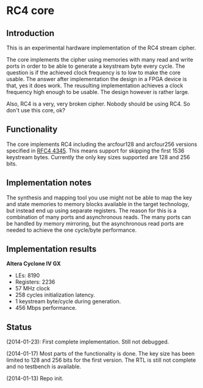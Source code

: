 # RC4 core #
## Introduction ##
This is an experimental hardware implementation of the RC4 stream cipher.

The core implements the cipher using memories with many read and write
ports in order to be able to generate a keystream byte every cycle. The
question is if the achieved clock frequency is to low to make the core
usable. The answer after implementation the design in a FPGA device is
that, yes it does work. The reusulting implementation achieves a clock
frequency high enough to be usable. The design however is rather large.

Also, RC4 is a very, very broken cipher. Nobody should be using RC4. So
don't use this core, ok?


## Functionality ##
The core implements RC4 including the arcfour128 and arcfour256 versions
specified in [RFC4 4345](https://www.ietf.org/rfc/rfc4345.txt). This
means support for skipping the first 1536 keystream bytes. Currently the
only key sizes supported are 128 and 256 bits.


## Implementation notes ##
The synthesis and mapping tool you use might not be able to map the key
and state memories to memory blocks available in the target technology,
but instead end up using separate registers. The reason for this is a
combination of many ports and asynchronous reads. The many ports can be
handled by memory mirroring, but the asynchronous read ports are needed
to achieve the one cycle/byte performance.


## Implementation results ##
**Altera Cyclone IV GX**
 - LEs: 8190
 - Registers: 2236
 - 57 MHz clock
 - 258 cycles initialization latency.
 - 1 keystream byte/cycle during generation.
 - 456 Mbps performance.


## Status ##
(2014-01-23):
First complete implementation. Still not debugged.


(2014-01-17)
Most parts of the functionality is done. The key size
has been limited to 128 and 256 bits for the first version. The RTL is
still not complete and no testbench is available.


(2014-01-13)
Repo init.
